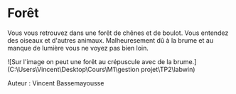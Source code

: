 # Forêt

Vous vous retrouvez dans une forêt de chênes et de boulot. Vous entendez des oiseaux et d'autres animaux.
Malheuresement dû à la brume et au manque de lumière vous ne voyez pas bien loin.

![Sur l'image on peut une forêt au crépuscule avec de la brume.](C:\Users\Vincent\Desktop\Cours\M1\gestion projet\TP2\labwin)



Auteur : Vincent Bassemayousse